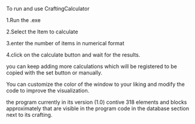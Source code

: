 To run and use CraftingCalculator

1.Run the .exe

2.Select the Item to calculate

3.enter the number of items in numerical format

4.click on the calculate button and wait for the results.

you can keep adding more calculations which will be registered to be copied with the set button or manually.

You can customize the color of the window to your liking and modify the code to improve the visualization.

the program currently in its version (1.0) contive 318 elements and blocks approximately that are visible in the program code in the database section next to its crafting.
